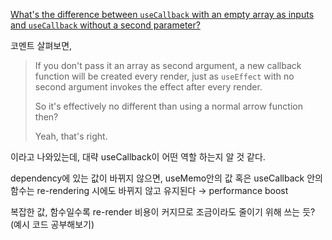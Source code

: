 [What's the difference between `useCallback` with an empty array as inputs and `useCallback` without a second parameter?](https://stackoverflow.com/questions/55026139/whats-the-difference-between-usecallback-with-an-empty-array-as-inputs-and-u)

코멘트 살펴보면,

> If you don't pass it an array as second argument, a new callback function will be created every render, just as `useEffect` with no second argument invokes the effect after every render.
>
> So it's effectively no different than using a normal arrow function then?
>
> Yeah, that's right.

이라고 나와있는데, 대략 useCallback이 어떤 역할 하는지 알 것 같다.



dependency에 있는 값이 바뀌지 않으면, useMemo안의 값 혹은 useCallback 안의 함수는 re-rendering 시에도 바뀌지 않고 유지된다 → performance boost

복잡한 값, 함수일수록 re-render 비용이 커지므로 조금이라도 줄이기 위해 쓰는 듯? (예시 코드 공부해보기) 

